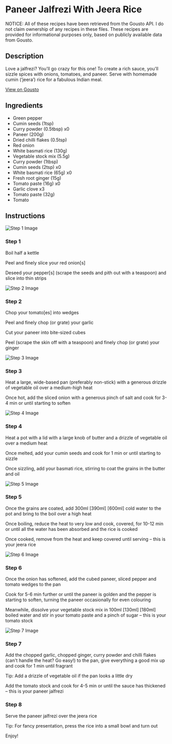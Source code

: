# Paneer Jalfrezi With Jeera Rice 

NOTICE: All of these recipes have been retrieved from the Gousto API. I do not claim ownership of any recipes in these files. These recipes are provided for informational purposes only, based on publicly available data from Gousto.

## Description

Love a jalfrezi? You'll go crazy for this one! To create a rich sauce, you'll sizzle spices with onions, tomatoes, and paneer. Serve with homemade cumin (‘jeera’) rice for a fabulous Indian meal. 

[View on Gousto](https://www.gousto.co.uk/recipes/cookbook/paneer-jalfrezi-jeera-rice)

## Ingredients

- Green pepper
- Cumin seeds (1tsp)
- Curry powder (0.5tbsp) x0
- Paneer (200g)
- Dried chilli flakes (0.5tsp)
- Red onion
- White basmati rice (130g)
- Vegetable stock mix (5.5g)
- Curry powder (1tbsp)
- Cumin seeds (2tsp) x0
- White basmati rice (65g) x0
- Fresh root ginger (15g)
- Tomato paste (16g) x0
- Garlic clove x3
- Tomato paste (32g)
- Tomato

## Instructions

![Step 1 Image](https://production-media.gousto.co.uk/cms/recipe-step-image/step-1-1583501894732-x200.jpg)

### Step 1

Boil half a kettle

Peel and finely slice your red onion[s]

Deseed your pepper[s] (scrape the seeds and pith out with a teaspoon) and slice into thin strips

![Step 2 Image](https://production-media.gousto.co.uk/cms/recipe-step-image/step-2-1649782052006-x200.jpg)

### Step 2

Chop your tomato[es] into wedges

Peel and finely chop (or grate) your garlic

Cut your paneer into bite-sized cubes

Peel (scrape the skin off with a teaspoon) and finely chop (or grate) your ginger

![Step 3 Image](https://production-media.gousto.co.uk/cms/recipe-step-image/step-3-1583501905940-x200.jpg)

### Step 3

Heat a large, wide-based pan (preferably non-stick) with a generous drizzle of vegetable oil over a medium-high heat

Once hot, add the sliced onion with a generous pinch of salt and cook for 3-4 min or until starting to soften

![Step 4 Image](https://production-media.gousto.co.uk/cms/recipe-step-image/Step-4-1583501909884-x200.jpg)

### Step 4

Heat a pot with a lid with a large knob of butter and a drizzle of vegetable oil over a medium heat

Once melted, add your cumin seeds and cook for 1 min or until starting to sizzle

Once sizzling, add your basmati rice, stirring to coat the grains in the butter and oil

![Step 5 Image](https://production-media.gousto.co.uk/cms/recipe-step-image/Step-5-1583501913226-x200.jpg)

### Step 5

Once the grains are coated, add 300ml <span class="text-purple">[390ml]</span><span class="text-danger"> [600ml] </span>cold water to the pot and bring to the boil over a high heat

Once boiling, reduce the heat to very low and cook, covered, for 10-12 min or until all the water has been absorbed and the rice is cooked

Once cooked, remove from the heat and keep covered until serving – this is your jeera rice

![Step 6 Image](https://production-media.gousto.co.uk/cms/recipe-step-image/step-6-1583501916573-x200.jpg)

### Step 6

Once the onion has softened, add the cubed paneer, sliced pepper and tomato wedges to the pan

Cook for 5-6 min further or until the paneer is golden and the pepper is starting to soften, turning the paneer occasionally for even colouring

Meanwhile, dissolve your vegetable stock mix in 100ml <span class="text-purple">[130ml]</span> <span class="text-danger">[180ml]</span> boiled water and stir in your tomato paste and a pinch of sugar – this is your tomato stock

![Step 7 Image](https://production-media.gousto.co.uk/cms/recipe-step-image/step-7-1583501920067-x200.jpg)

### Step 7

Add the chopped garlic, chopped ginger, curry powder and chilli flakes (can't handle the heat? Go easy!) to the pan, give everything a good mix up and cook for 1 min until fragrant

Tip: Add a drizzle of vegetable oil if the pan looks a little dry

Add the tomato stock and cook for 4-5 min or until the sauce has thickened – this is your paneer jalfrezi

### Step 8

Serve the paneer jalfrezi over the jeera rice

Tip: For fancy presentation, press the rice into a small bowl and turn out

Enjoy!

